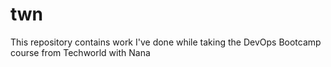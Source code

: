 # twn
This repository contains work I've done while taking the DevOps Bootcamp course from Techworld with Nana
